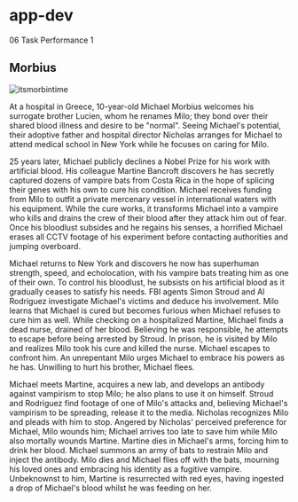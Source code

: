 # app-dev
06 Task Performance 1

## Morbius

![itsmorbintime](https://upload.wikimedia.org/wikipedia/en/2/2f/Morbius_%28film%29_poster.jpg)

At a hospital in Greece, 10-year-old Michael Morbius welcomes his surrogate brother Lucien, whom he renames Milo; they bond over their shared blood illness and desire to be "normal". Seeing Michael's potential, their adoptive father and hospital director Nicholas arranges for Michael to attend medical school in New York while he focuses on caring for Milo.

25 years later, Michael publicly declines a Nobel Prize for his work with artificial blood. His colleague Martine Bancroft discovers he has secretly captured dozens of vampire bats from Costa Rica in the hope of splicing their genes with his own to cure his condition. Michael receives funding from Milo to outfit a private mercenary vessel in international waters with his equipment. While the cure works, it transforms Michael into a vampire who kills and drains the crew of their blood after they attack him out of fear. Once his bloodlust subsides and he regains his senses, a horrified Michael erases all CCTV footage of his experiment before contacting authorities and jumping overboard.

Michael returns to New York and discovers he now has superhuman strength, speed, and echolocation, with his vampire bats treating him as one of their own. To control his bloodlust, he subsists on his artificial blood as it gradually ceases to satisfy his needs. FBI agents Simon Stroud and Al Rodriguez investigate Michael's victims and deduce his involvement. Milo learns that Michael is cured but becomes furious when Michael refuses to cure him as well. While checking on a hospitalized Martine, Michael finds a dead nurse, drained of her blood. Believing he was responsible, he attempts to escape before being arrested by Stroud. In prison, he is visited by Milo and realizes Milo took his cure and killed the nurse. Michael escapes to confront him. An unrepentant Milo urges Michael to embrace his powers as he has. Unwilling to hurt his brother, Michael flees.

Michael meets Martine, acquires a new lab, and develops an antibody against vampirism to stop Milo; he also plans to use it on himself. Stroud and Rodriguez find footage of one of Milo's attacks and, believing Michael's vampirism to be spreading, release it to the media. Nicholas recognizes Milo and pleads with him to stop. Angered by Nicholas' perceived preference for Michael, Milo wounds him; Michael arrives too late to save him while Milo also mortally wounds Martine. Martine dies in Michael's arms, forcing him to drink her blood. Michael summons an army of bats to restrain Milo and inject the antibody. Milo dies and Michael flies off with the bats, mourning his loved ones and embracing his identity as a fugitive vampire. Unbeknownst to him, Martine is resurrected with red eyes, having ingested a drop of Michael's blood whilst he was feeding on her.

